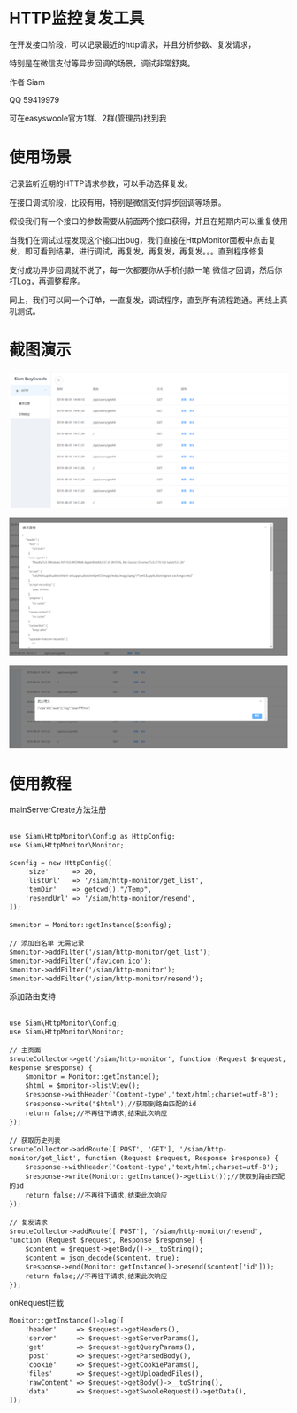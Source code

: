 # HTTP监控复发工具

在开发接口阶段，可以记录最近的http请求，并且分析参数、复发请求，

特别是在微信支付等异步回调的场景，调试非常舒爽。

作者 Siam 

QQ 59419979

可在easyswoole官方1群、2群(管理员)找到我

# 使用场景

记录监听近期的HTTP请求参数，可以手动选择复发。

在接口调试阶段，比较有用，特别是微信支付异步回调等场景。

假设我们有一个接口的参数需要从前面两个接口获得，并且在短期内可以重复使用

当我们在调试过程发现这个接口出bug，我们直接在HttpMonitor面板中点击复发，即可看到结果，进行调试，再复发，再复发，再复发。。。直到程序修复

支付成功异步回调就不说了，每一次都要你从手机付款一笔  微信才回调，然后你打Log，再调整程序。

同上，我们可以同一个订单，一直复发，调试程序，直到所有流程跑通。再线上真机测试。

# 截图演示

![首页](./src/Resource/index.png)

![请求详情](./src/Resource/viewrequest.png)

![复发请求](./src/Resource/resend.png)


# 使用教程

mainServerCreate方法注册
```

use Siam\HttpMonitor\Config as HttpConfig;
use Siam\HttpMonitor\Monitor;

$config = new HttpConfig([
    'size'      => 20,
    'listUrl'   => '/siam/http-monitor/get_list',
    'temDir'    => getcwd()."/Temp",
    'resendUrl' => '/siam/http-monitor/resend',
]);

$monitor = Monitor::getInstance($config);
    
// 添加白名单 无需记录
$monitor->addFilter('/siam/http-monitor/get_list');
$monitor->addFilter('/favicon.ico');
$monitor->addFilter('/siam/http-monitor');
$monitor->addFilter('/siam/http-monitor/resend');
```



添加路由支持
```

use Siam\HttpMonitor\Config;
use Siam\HttpMonitor\Monitor;

// 主页面
$routeCollector->get('/siam/http-monitor', function (Request $request, Response $response) {
    $monitor = Monitor::getInstance();
    $html = $monitor->listView();
    $response->withHeader('Content-type','text/html;charset=utf-8');
    $response->write("$html");//获取到路由匹配的id
    return false;//不再往下请求,结束此次响应
});

// 获取历史列表
$routeCollector->addRoute(['POST', 'GET'], '/siam/http-monitor/get_list', function (Request $request, Response $response) {
    $response->withHeader('Content-type','text/html;charset=utf-8');
    $response->write(Monitor::getInstance()->getList());//获取到路由匹配的id
    return false;//不再往下请求,结束此次响应
});

// 复发请求
$routeCollector->addRoute(['POST'], '/siam/http-monitor/resend', function (Request $request, Response $response) {
    $content = $request->getBody()->__toString();
    $content = json_decode($content, true);
    $response->end(Monitor::getInstance()->resend($content['id']));
    return false;//不再往下请求,结束此次响应
});

```


onRequest拦截
```
Monitor::getInstance()->log([
    'header'     => $request->getHeaders(),
    'server'     => $request->getServerParams(),
    'get'        => $request->getQueryParams(),
    'post'       => $request->getParsedBody(),
    'cookie'     => $request->getCookieParams(),
    'files'      => $request->getUploadedFiles(),
    'rawContent' => $request->getBody()->__toString(),
    'data'       => $request->getSwooleRequest()->getData(),
]);
```